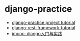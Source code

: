 # django-practice

* [django-practice project tutorial](https://docs.djangoproject.com/en/2.1/intro/)
* [django-rest-framework-tutorial](https://github.com/twtrubiks/django-rest-framework-tutorial)
* [imooc: django入门与实践](https://www.imooc.com/learn/790)
